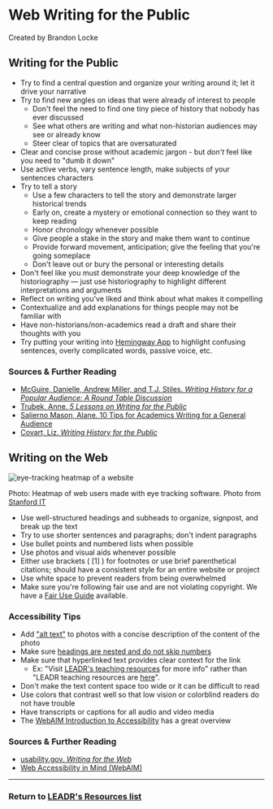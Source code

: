 # Web Writing for the Public
Created by Brandon Locke
## Writing for the Public
* Try to find a central question and organize your writing around it; let it drive your narrative
* Try to find new angles on ideas that were already of interest to people
	* Don't feel the need to find one tiny piece of history that nobody has ever discussed
	*  See what others are writing and what non-historian audiences may see or already know
	*  Steer clear of topics that are oversaturated
* Clear and concise prose without academic jargon - but *don't* feel like you need to "dumb it down"
* Use active verbs, vary sentence length, make subjects of your sentences characters
* Try to tell a story
	* Use a few characters to tell the story and demonstrate larger historical trends
	* Early on, create a mystery or emotional connection so they want to keep reading
	* Honor chronology whenever possible
	* Give people a stake in the story and make them want to continue
	* Provide forward movement, anticipation; give the feeling that you're going someplace
	* Don't leave out or bury the personal or interesting details
* Don't feel like you must demonstrate your deep knowledge of the historiography — just use historiography to highlight different interpretations and arguments
* Reflect on writing you've liked and think about what makes it compelling
* Contextualize and add explanations for things people may not be familiar with
* Have non-historians/non-academics read a draft and share their thoughts with you
* Try putting your writing into [Hemingway App](http://www.hemingwayapp.com/) to highlight confusing sentences, overly complicated words, passive voice, etc.

### Sources & Further Reading
* [McGuire, Danielle, Andrew Miller, and T.J. Stiles. *Writing History for a Popular Audience: A Round Table Discussion*](http://tah.oah.org/august-2016/writing-history-for-a-popular-audience-a-round-table-discussion/)
* [Trubek, Anne. *5 Lessons on Writing for the Public*](https://chroniclevitae.com/news/1105-5-lessons-on-writing-for-the-public)
* [Salierno Mason, Alane. 10 Tips for Academics Writing for a General Audience](https://medium.com/@wwnorton/10-tips-for-academics-writing-for-a-general-audience-d9f946fbd5de)
* [Covart, Liz. *Writing History for the Public*](http://www.philipvickersfithian.com/2014/01/liz-covart-on-writing-history-for-public.html)

## Writing on the Web
![eye-tracking heatmap of a website](https://it-humsci.stanford.edu/sites/default/files/styles/page-width/public/f-shaped_scanniing_image.png?itok=Gh7ZmScX)

Photo: Heatmap of web users made with eye tracking software. Photo from [Stanford IT](https://it-humsci.stanford.edu/services/writing-web)

* Use well-structured headings and subheads to organize, signpost, and break up the text
* Try to use shorter sentences and paragraphs; don't indent paragraphs
* Use bullet points and numbered lists when possible
* Use photos and visual aids whenever possible
* Either use brackets ( [1] ) for footnotes or use brief parenthetical citations; should have a consistent style for an entire website or project
* Use white space to prevent readers from being overwhelmed
* Make sure you're following fair use and are not violating copyright. We have a [Fair Use Guide](https://github.com/leadr-msu/reusing-attributing-media) available.

### Accessibility Tips
* Add ["alt text"](https://webaim.org/techniques/alttext/) to photos with a concise description of the content of the photo
* Make sure [headings are nested and do not skip numbers](https://webaim.org/techniques/semanticstructure/#contentstructure)
* Make sure that hyperlinked text provides clear context for the link
	* Ex: "Visit [LEADR's teaching resources](https://github.com/leadr-msu/Resources) for more info" rather than "LEADR teaching resources are [here](https://github.com/leadr-msu/Resources)".
* Don't make the text content space too wide or it can be difficult to read
* Use colors that contrast well so that low vision or colorblind readers do not have trouble
* Have transcripts or captions for all audio and video media
* The [WebAIM Introduction to Accessibility](https://webaim.org/intro/) has a great overview

### Sources & Further Reading
* [usability.gov. *Writing for the Web*](https://www.usability.gov/how-to-and-tools/methods/writing-for-the-web.html)
* [Web Accessibility in Mind (WebAIM)](https://webaim.org/)

-----
### Return to [LEADR's Resources list](https://github.com/leadr-msu/Resources)
